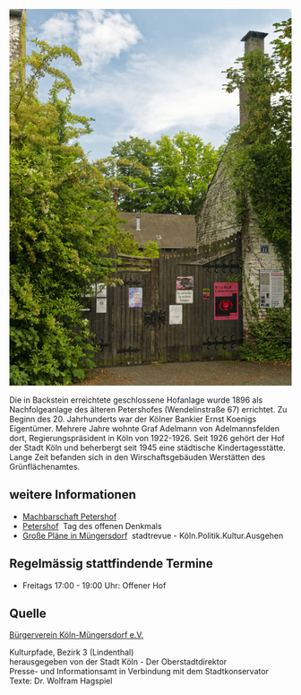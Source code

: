 ![Petershof](./images/05315000-b03-t03/p3.6.jpg)

Die in Backstein erreichtete geschlossene Hofanlage wurde 1896 als Nachfolgeanlage des älteren Petershofes (Wendelinstraße 67) errichtet. Zu Beginn des 20. Jahrhunderts war der Kölner Bankier Ernst Koenigs Eigentümer. Mehrere Jahre wohnte Graf Adelmann von Adelmannsfelden dort, Regierungspräsident in Köln von 1922-1926. Seit 1926 gehört der Hof der Stadt Köln und beherbergt seit 1945 eine städtische Kindertagesstätte. Lange Zeit befanden sich in den Wirschaftsgebäuden Werstätten des Grünflächenamtes.

## weitere Informationen

*   [Machbarschaft Petershof](https://petershof.org/) 
*   [Petershof](https://www.tag-des-offenen-denkmals.de/denkmal/0f1eef90-dbe6-11ec-956a-960000a15311)  Tag des offenen Denkmals
*   [Große Pläne in Müngersdorf](https://www.stadtrevue.de/artikel-archiv/artikelarchiv/07457-grosse-plaene-in-muengersdorf/)  stadtrevue - Köln.Politik.Kultur.Ausgehen

## Regelmässig stattfindende Termine

*   Freitags 17:00 - 19:00 Uhr: Offener Hof

## Quelle

[Bürgerverein Köln-Müngersdorf e.V.](https://www.buergerverein-koeln-muengersdorf.de/)

Kulturpfade, Bezirk 3 (Lindenthal)  
herausgegeben von der Stadt Köln - Der Oberstadtdirektor  
Presse- und Informationsamt in Verbindung mit dem Stadtkonservator  
Texte: Dr. Wolfram Hagspiel